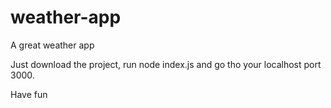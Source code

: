# weather-app
A great weather app

Just download the project, run node index.js and go tho your localhost port 3000.

Have fun
